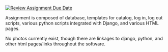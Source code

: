[![Review Assignment Due Date](https://classroom.github.com/assets/deadline-readme-button-24ddc0f5d75046c5622901739e7c5dd533143b0c8e959d652212380cedb1ea36.svg)](https://classroom.github.com/a/riVJ5wab)

Assignment is composed of database, templates for catalog, log in, log out scripts, various python scripts integrated with Django, and various HTML pages.

No photos currently exist, though there are linkages to django, python, and other html pages/links throughout the software.
